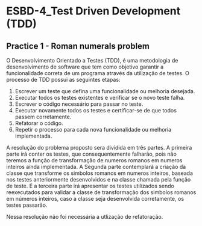 # ESBD-4_Test Driven Development (TDD)

## Practice 1 - Roman numerals problem

O Desenvolvimento Orientado a Testes (TDD), é uma metodologia de desenvolvimento de software que tem como objetivo garantir a funcionalidade correta de um programa através da utilização de testes. O processo de TDD possui as seguintes etapas:

1. Escrever um teste que defina uma funcionalidade ou melhoria desejada.
2. Executar todos os testes existentes e verificar se o novo teste falha.
3. Escrever o código necessário para passar no teste.
4. Executar novamente todos os testes e certificar-se de que todos passem corretamente.
5. Refatorar o código.
6. Repetir o processo para cada nova funcionalidade ou melhoria implementada.

A resolução do problema proposto sera dividida em três partes. A primeira parte irá conter os testes, que consequentemente falharão, pois não teremos a função de transformação de numeros romanos em numeros inteiros ainda implementada. A Segunda parte contemplará a criação da classe que transforme os simbolos romanos em numeros inteiros, baseada nos testes anteriormente desenvolvidos e na classe chamada pela função de teste. E a terceira parte irá apresentar os testes utilizados sendo reexecutados para validar a classe de transformação dos simbolos romanos em números inteiros, caso a classe seja desenvolvida corretamente, os testes passarão.

Nessa resolução não foi necessária a utlização de refatoração.
